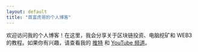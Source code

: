```yaml
---
layout: default
title: "首富虎哥的个人博客"
---
```


欢迎访问我的个人博客！在这里，我会分享关于区块链投资、电脑挖矿和 WEB3 的教程。如果你有兴趣，请查看我的 [推特](https://twitter.com/huge2090) 和 [YouTube 频道](https://www.youtube.com/@shoufu)。

